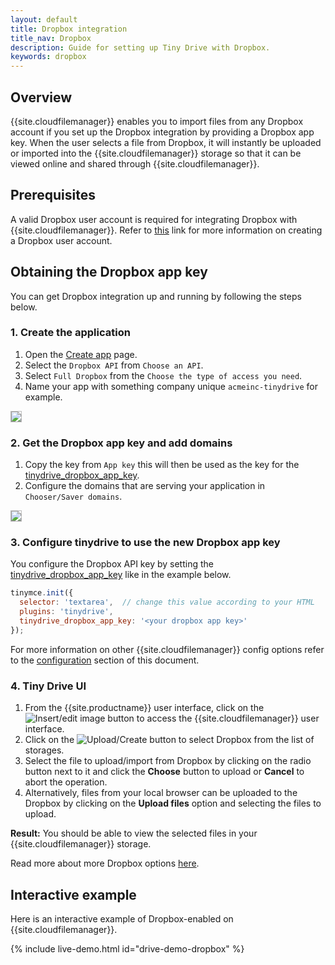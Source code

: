 ```yaml
---
layout: default
title: Dropbox integration
title_nav: Dropbox
description: Guide for setting up Tiny Drive with Dropbox.
keywords: dropbox
---
```


## Overview

{{site.cloudfilemanager}} enables you to import files from any Dropbox account if you set up the Dropbox integration by providing a Dropbox app key. When the user selects a file from Dropbox, it will instantly be uploaded or imported into the {{site.cloudfilemanager}} storage so that it can be viewed online and shared through {{site.cloudfilemanager}}.

## Prerequisites

A valid Dropbox user account is required for integrating Dropbox with {{site.cloudfilemanager}}. Refer to [this](https://help.dropbox.com/account/create-account) link for more information on creating a Dropbox user account.

## Obtaining the Dropbox app key

You can get Dropbox integration up and running by following the steps below.

### 1. Create the application

1. Open the [Create app](https://www.dropbox.com/developers/apps/create) page.
2. Select the `Dropbox API` from `Choose an API`.
3. Select `Full Dropbox` from the `Choose the type of access you need`.
4. Name your app with something company unique `acmeinc-tinydrive` for example.

<img src="{{site.baseurl}}/images/tinydrive-dropbox-dump1.png" style="border: 1px solid #BBB">

### 2. Get the Dropbox app key and add domains

1. Copy the key from `App key` this will then be used as the key for the [tinydrive_dropbox_app_key]({{site.baseurl}}/tinydrive/configuration/#tinydrive_dropbox_app_key).
2. Configure the domains that are serving your application in `Chooser/Saver domains`.

<img src="{{site.baseurl}}/images/tinydrive-dropbox-dump2.png" style="border: 1px solid #BBB">

### 3. Configure tinydrive to use the new Dropbox app key

You configure the Dropbox API key by setting the [tinydrive_dropbox_app_key]({{site.baseurl}}/tinydrive/configuration/#tinydrive_dropbox_app_key) like in the example below.

```js
tinymce.init({
  selector: 'textarea',  // change this value according to your HTML
  plugins: 'tinydrive',
  tinydrive_dropbox_app_key: '<your dropbox app key>'
});
```

For more information on other {{site.cloudfilemanager}} config options refer to the [configuration]({{site.baseurl}}/tinydrive/configuration/#configuringwithdropbox) section of this document.

### 4. Tiny Drive UI

1. From the {{site.productname}} user interface, click on the ![Insert/edit image]({{site.baseurl}}/images/insertimage.png) button to access the {{site.cloudfilemanager}} user interface.
2. Click on the ![Upload/Create]({{site.baseurl}}/images/upload.png) button to select Dropbox from the list of storages.
3. Select the file to upload/import from Dropbox by clicking on the radio button next to it and click the **Choose** button to upload or **Cancel** to abort the operation.
4. Alternatively, files from your local browser can be uploaded to the Dropbox by clicking on the **Upload files** option and selecting the files to upload.

**Result:** You should be able to view the selected files in your {{site.cloudfilemanager}} storage.

Read more about more Dropbox options [here](https://www.dropbox.com/guide/business).

## Interactive example

Here is an interactive example of Dropbox-enabled on {{site.cloudfilemanager}}.

{% include live-demo.html id="drive-demo-dropbox" %}
